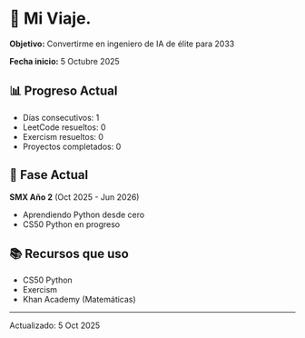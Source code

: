 # 🚀 Mi Viaje.

**Objetivo:** Convertirme en ingeniero de IA de élite para 2033

**Fecha inicio:** 5 Octubre 2025

## 📊 Progreso Actual
- Días consecutivos: 1
- LeetCode resueltos: 0
- Exercism resueltos: 0
- Proyectos completados: 0

## 🎯 Fase Actual
**SMX Año 2** (Oct 2025 - Jun 2026)
- Aprendiendo Python desde cero
- CS50 Python en progreso

## 📚 Recursos que uso
- CS50 Python
- Exercism
- Khan Academy (Matemáticas)

---
Actualizado: 5 Oct 2025
